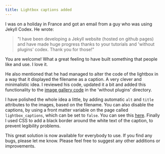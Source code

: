 ```yaml
---
title: Lightbox captions added
---
```


I was on a holiday in France and got an email from a guy who was using Jekyll Codex. He wrote: 

> "I have been developing a Jekyll website (hosted on github pages) and have made huge progress thanks to your tutorials and 'without plugins' codex. Thank you for those!" 

You are welcome! What a great feeling to have built something that people like and use. I love it. 

He also mentioned that he had managed to alter the code of the lightbox in a way that it displayed the filename as a caption. A very clever and minimalistic idea. I reviewed his code, updated it a bit and added this functionality to the [image gallery code](/without-plugin/image-gallery) in the 'without plugins' directory.  

I have polished the whole idea a little, by adding automatic `alt` and `title` attributes to the images, based on the filename. You can also disable the captions, by using a front matter variable on the page called `lightbox_captions`, which can be set to `false`. You can see this [here](/without-plugin/lightbox). Finally I used CSS to add a black border around the white text of the caption, to prevent legibility problems.

This great solution is now available for everybody to use. If you find any bugs, please let me know. Please feel free to suggest any other additions or improvements.